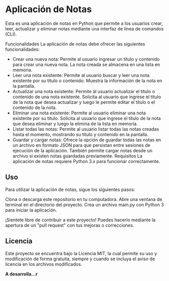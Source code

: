 

# Aplicación de Notas
Esta es una aplicación de notas en Python que permite a los usuarios crear, leer, actualizar y eliminar notas mediante una interfaz de línea de comandos (CLI).

Funcionalidades
La aplicación de notas debe ofrecer las siguientes funcionalidades:

- Crear una nueva nota: Permite al usuario ingresar un título y contenido para crear una nueva nota. La nota creada se almacena en una lista en memoria.
- Leer una nota existente: Permite al usuario buscar y leer una nota existente por su título o contenido. Muestra la información de la nota en la pantalla.
- Actualizar una nota existente: Permite al usuario actualizar el título o contenido de una nota existente. Solicita al usuario que ingrese el título de la nota que desea actualizar y luego le permite editar el título o el contenido de la nota.
- Eliminar una nota existente: Permite al usuario eliminar una nota existente por su título. Solicita al usuario que ingrese el título de la nota que desea eliminar y luego la elimina de la lista en memoria.
- Listar todas las notas: Permite al usuario listar todas las notas creadas hasta el momento, mostrando su título y contenido en la pantalla.
- Guardar y cargar notas: Ofrece la opción de guardar todas las notas en un archivo en formato JSON para que persistan entre sesiones de ejecución de la aplicación. También permite cargar notas desde un archivo si existen notas guardadas previamente.
Requisitos
La aplicación de notas requiere Python 3.x para funcionar correctamente.

## Uso
Para utilizar la aplicación de notas, sigue los siguientes pasos:

Clona o descarga este repositorio en tu computadora.
Abre una ventana de terminal en el directorio del proyecto.
Crea un archivo main.py con Python 3 para iniciar la aplicación.

¡Sientete libre de contribuir a este proyecto! Puedes hacerlo mediante la apertura de un "pull request" con tus mejoras o correcciones.

## Licencia
Este proyecto se encuentra bajo la Licencia MIT, la cual permite su uso y modificación de forma gratuita, siempre y cuando se incluya el aviso de licencia en los archivos modificados.

**A desarrolla...r**
